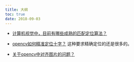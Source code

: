 ```yaml
---
title: 大纲
toc: true
date: 2018-09-03
---
```




- [计算机视觉中，目前有哪些成熟的匹配定位算法？](https://www.zhihu.com/question/39513724)


- [opencv如何精准定位十字？](https://www.zhihu.com/question/67545797) 这种要求精确定位的还是很多的。


- [关于opencv中对齐图片的问题？](https://www.zhihu.com/question/20512919)

